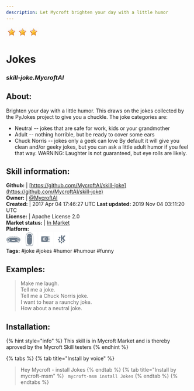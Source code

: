 ```yaml
---
description: Let Mycroft brighten your day with a little humor
---
```


![](../.gitbook/assets/star.png)![](../.gitbook/assets/star.png)![](../.gitbook/assets/star.png)  
# Jokes  
### _skill-joke.MycroftAI_  
## About:  
Brighten your day with a little humor.  This draws on the jokes collected by the PyJokes project to give you a chuckle.
The joke categories are:
* Neutral -- jokes that are safe for work, kids or your grandmother
* Adult -- nothing horrible, but be ready to cover some ears
* Chuck Norris -- jokes only a geek can love
By default it will give you clean and/or geeky jokes, but you can ask a little adult humor if you feel that way.
WARNING:  Laughter is not guaranteed, but eye rolls are likely.

## Skill information:  
**Github:** | [https://github.com/MycroftAI/skill-joke](https://github.com/MycroftAI/skill-joke)  
**Owner:** | [@MycroftAI](https://github.com/MycroftAI)  
**Created:** | 2017 Apr 04 17:46:27 UTC  **Last updated:** 2019 Nov 04 03:11:20 UTC  
**License:** | Apache License 2.0  
**Market status:** | [In Market](https://market.mycroft.ai/skill/mycroft-joke)  
**Platform:**  
 ![Mark I](../.gitbook/assets/mark-1-icon.png)  ![Mark II](../.gitbook/assets/mark-2-icon.png)  ![Picroft](../.gitbook/assets/picroft-icon.png)  ![plasmoid](../.gitbook/assets/kde.png)   
**Tags:** \#joke \#jokes \#humor \#humour \#funny   
## Examples:  
> Make me laugh.  
> Tell me a joke.  
> Tell me a Chuck Norris joke.  
> I want to hear a raunchy joke.  
> How about a neutral joke.  
  
## Installation:  
{% hint style="info" %}
This skill is in Mycroft Market and is thereby aproved by the Mycroft Skill testers
{% endhint %}
    
{% tabs %}
{% tab title="Install by voice" %}
> Hey Mycroft - install Jokes
{% endtab %}
  {% tab title="Install by mycroft-msm" %}
``` mycroft-msm install Jokes```
{% endtab %}
  {% endtabs %}
  